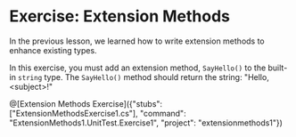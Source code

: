 # Exercise: Extension Methods

In the previous lesson, we learned how to write extension methods to enhance existing types.

In this exercise, you must add an extension method, `SayHello()` to the built-in `string` type. The `SayHello()` method should return the string: "Hello, &lt;subject&gt;!"

@[Extension Methods Exercise]({"stubs": ["ExtensionMethodsExercise1.cs"], "command": "ExtensionMethods1.UnitTest.Exercise1", "project": "extensionmethods1"})
